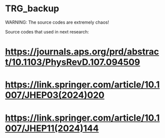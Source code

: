 # TRG_backup

WARNING:
The source codes are extremely chaos!

Source codes that used in next research:
# https://journals.aps.org/prd/abstract/10.1103/PhysRevD.107.094509
# https://link.springer.com/article/10.1007/JHEP03(2024)020
# https://link.springer.com/article/10.1007/JHEP11(2024)144

